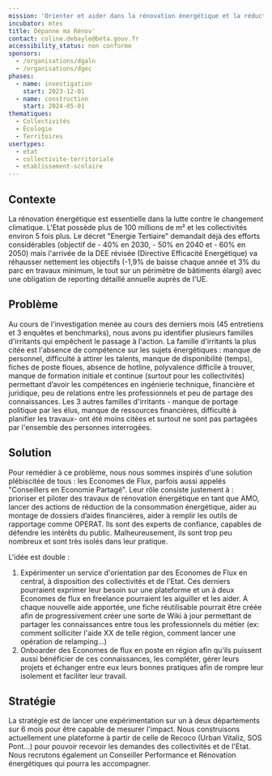 ```yaml
---
mission: 'Orienter et aider dans la rénovation énergétique et la réduction de la consommation des bâtiments publics '
incubator: mtes
title: Dépanne ma Rénov'
contact: coline.debayle@beta.gouv.fr
accessibility_status: non conforme
sponsors:
  - /organisations/dgaln
  - /organisations/dgec
phases:
  - name: investigation
    start: 2023-12-01
  - name: construction
    start: 2024-05-01
thematiques:
  - Collectivités
  - Écologie
  - Territoires
usertypes:
  - etat
  - collectivite-territoriale
  - etablissement-scolaire
---
```

## Contexte
La rénovation énergétique est essentielle dans la lutte contre le changement climatique. L'Etat possède plus de 100 millions de m² et les collectivités environ 5 fois plus. Le décret "Energie Tertiaire" demandait déjà des efforts considérables (objectif de - 40% en 2030, - 50% en 2040 et - 60% en 2050) mais l'arrivée de la DEE révisée (Directive Efficacité Energétique) va réhausser nettement les objectifs (-1,9% de baisse chaque année et 3% du parc en travaux minimum, le tout sur un périmètre de bâtiments élargi) avec une obligation de reporting détaillé annuelle auprès de l'UE. 


## Problème

Au cours de l'investigation menée au cours des derniers mois (45 entretiens et 3 enquêtes et benchmarks), nous avons pu identifier plusieurs familles d'irritants qui empêchent le passage à l'action. La famille d'irritants la plus citée est l'absence de compétence sur les sujets énergétiques : manque de personnel, difficulté à attirer les talents, manque de disponibilité (temps), fiches de poste floues, absence de hotline, polyvalence difficile à trouver, manque de formation initiale et continue (surtout pour les collectivités) permettant d’avoir les compétences en ingénierie technique, financière et juridique, peu de relations entre les professionnels et peu de partage des connaissances. Les 3 autres familles d'irritants - manque de portage politique par les élus, manque de ressources financières, difficulté à planifier les travaux- ont été moins citées et surtout ne sont pas partagées par l'ensemble des personnes interrogées.

## Solution

Pour remédier à ce problème, nous nous sommes inspirés d'une solution plébiscitée de tous : les Economes de Flux, parfois aussi appelés "Conseillers en Economie Partagé". Leur rôle consiste justement à  : prioriser et piloter des travaux de rénovation énergétique en tant que AMO, lancer des actions de réduction de la consommation énergétique, aider au montage de dossiers d’aides financières,  aider à remplir les outils de rapportage comme OPERAT. Ils sont des experts de confiance, capables de défendre les intérêts du public. Malheureusement, ils sont trop peu nombreux et sont très isolés dans leur pratique.

L'idée est double :
1. Expérimenter un service d'orientation par des Economes de Flux en central, à disposition des collectivités et de l'Etat. Ces derniers pourraient exprimer leur besoin sur une plateforme et un à deux Economes de flux en freelance pourraient les aiguiller et les aider. A chaque nouvelle aide apportée, une fiche réutilisable pourrait être créée afin de progressivement créer une sorte de Wiki à jour permettant de partager les connaissances entre tous les professionnels du métier (ex: comment solliciter l'aide XX de telle région, comment lancer une opération de relamping...)
2. Onboarder des Economes de flux en poste en région afin qu'ils puissent aussi bénéficier de ces connaissances, les compléter, gérer leurs projets et échanger entre eux leurs bonnes pratiques afin de rompre leur isolement et faciliter leur travail.

## Stratégie

La stratégie est de lancer une expérimentation sur un à deux départements sur 6 mois pour être capable de mesurer l'impact. Nous construisons actuellement une plateforme à partir de celle de Recoco (Urban Vitaliz, SOS Pont...) pour pouvoir recevoir les demandes des collectivités et de l'Etat. Nous recrutons également un Conseiller Performance et Rénovation énergétiques qui pourra les accompagner. 

